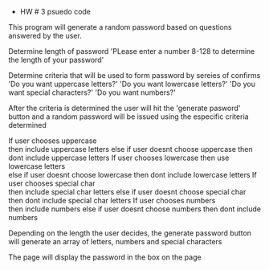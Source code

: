 * HW # 3 psuedo code

This program will generate a random password based on questions answered by the user.

Determine length of password
    'PLease enter a number 8-128 to determine the length of your password'

Determine criteria that will be used to form password by sereies of confirms
    'Do you want uppercase letters?'
    'Do you want lowercase letters?'
    'Do you want special characters?'
    'Do you want numbers?'

After the criteria is determined the user will hit the 'generate pasword' button and a random password 
will be issued using the especific criteria determined

If user chooses uppercase   
    then include uppercase letters
        else if user doesnt choose uppercase
            then dont include uppercase letters
If user chooses lowercase
    then use lowercase letters  
        else if user doesnt choose lowercase 
            then dont include lowercase letters
If user chooses special char   
    then include special char letters
        else if user doesnt choose special char
            then dont include special char letters
If user chooses numbers  
    then include numbers 
        else if user doesnt choose numbers
            then dont include numbers

Depending on the length the user decides, the generate password button will generate an array of letters, numbers and special characters

The page will display the password in the box on the page


